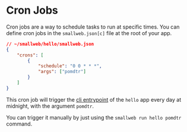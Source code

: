 # Cron Jobs

Cron jobs are a way to schedule tasks to run at specific times.
You can define cron jobs in the `smallweb.json[c]` file at the root of your app.

```json
// ~/smallweb/hello/smallweb.json
{
    "crons": [
        {
            "schedule": "0 0 * * *",
            "args": ["pomdtr"]
        }
    ]
}
```

This cron job will trigger the [cli entrypoint](./commands.md) of the `hello` app every day at midnight, with the argument `pomdtr`.

You can trigger it manually by just using the `smallweb run hello pomdtr` command.
